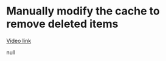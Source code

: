 # Manually modify the cache to remove deleted items

[Video link](https://www.egghead.io/lessons/egghead-manually-modify-the-cache-to-remove-deleted-items?pl=synchronize-client-and-server-state-in-react-using-apollo-client-a45b3b89)

null
